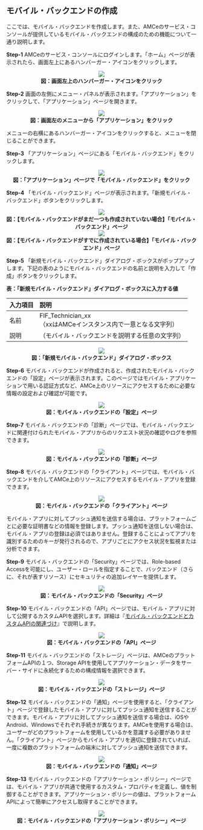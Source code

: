 ## モバイル・バックエンドの作成

ここでは、モバイル・バックエンドを作成します。また、AMCeのサービス・コンソールが提供しているモバイル・バックエンドの構成のための機能について一通り説明します。

**Step-1** AMCeのサービス・コンソールにログインします。「ホーム」ページが表示されたら、画面左上にあるハンバーガー・アイコンをクリックします。

<div style="text-align: center;">
<img src="images/2_1.png"><br>
<strong>図：画面左上のハンバーガー・アイコンをクリック</strong>
</div>

**Step-2** 画面の左側にメニュー・パネルが表示されます。「アプリケーション」をクリックして、「アプリケーション」ページを開きます。

<div style="text-align: center;">
<img src="images/2_2.png"><br>
<strong>図：画面左のメニューから「アプリケーション」をクリック</strong>
</div>

メニューの右横にあるハンバーガー・アイコンをクリックすると、メニューを閉じることができます。

**Step-3** 「アプリケーション」ページにある「モバイル・バックエンド」をクリックします。

<div style="text-align: center;">
<img src="images/2_3.png"><br>
<strong>図：「アプリケーション」ページで「モバイル・バックエンド」をクリック</strong>
</div>

**Step-4** 「モバイル・バックエンド」ページが表示されます。「新規モバイル・バックエンド」ボタンをクリックします。

<div style="text-align: center;">
<img src="images/2_4.png"><br>
<strong>図：【モバイル・バックエンドがまだ一つも作成されていない場合】「モバイル・バックエンド」ページ</strong>
</div>

<div style="text-align: center;">
<img src="images/2_5.png"><br>
<strong>図：【モバイル・バックエンドがすでに作成されている場合】「モバイル・バックエンド」ページ</strong>
</div>

**Step-5** 「新規モバイル・バックエンド」ダイアログ・ボックスがポップアップします。下記の表のようにモバイル・バックエンドの名前と説明を入力して「作成」ボタンをクリックします。

**表：「新規モバイル・バックエンド」ダイアログ・ボックスに入力する値**

| 入力項目 | 説明                                                         |
| :------- | :----------------------------------------------------------- |
| 名前     | FIF_Technician_xx<br />（xxはAMCeインスタンス内で一意となる文字列） |
| 説明     | （モバイル・バックエンドを説明する任意の文字列）             |

<div style="text-align: center;">
<img src="images/2_6.png"><br>
<strong>図：「新規モバイル・バックエンド」ダイアログ・ボックス</strong>
</div>

**Step-6** モバイル・バックエンドが作成されると、作成されたモバイル・バックエンドの「設定」ページが表示されます。このページではモバイル・アプリケーションで用いる認証方式など、AMCe上のリソースにアクセスするために必要な情報の設定および確認が可能です。

<div style="text-align: center;">
<img src="images/2_7.png"><br>
<strong>図：モバイル・バックエンドの「設定」ページ</strong>
</div>

**Step-7** モバイル・バックエンドの「診断」ページでは、モバイル・バックエンドに関連付けられたモバイル・アプリからのリクエスト状況の確認やログを参照できます。

<div style="text-align: center;">
<img src="images/2_8.png"><br>
<strong>図：モバイル・バックエンドの「診断」ページ</strong>
</div>

**Step-8** モバイル・バックエンドの「クライアント」ページでは、モバイル・バックエンドを介してAMCe上のリソースにアクセスするモバイル・アプリを登録できます。

<div style="text-align: center;">
<img src="images/2_9.png"><br>
<strong>図：モバイル・バックエンドの「クライアント」ページ</strong>
</div>

モバイル・アプリに対してプッシュ通知を送信する場合は、プラットフォームごとに必要な証明書などの情報を登録します。プッシュ通知を送信しない場合は、モバイル・アプリの登録は必須ではありません。登録することによってアプリを識別するためのキーが発行されるので、アプリごとにアクセス状況を監視または分析できます。

**Step-9** モバイル・バックエンドの「Security」ページでは、Role-based Accessを可能にし、ユーザー・ロールを指定することで、バックエンド（さらに、それが表すリソース）にセキュリティの追加レイヤーを提供します。

<div style="text-align: center;">
<img src="images/2_10.png"><br>
<strong>図：モバイル・バックエンドの「Security」ページ</strong>
</div>

**Step-10** モバイル・バックエンドの「API」ページでは、モバイル・アプリに対して公開するカスタムAPIを選択します。詳細は『[モバイル・バックエンドとカスタムAPIの関連づけ](2.backend-3.md)』で説明します。

<div style="text-align: center;">
<img src="images/2_10_1.png"><br>
<strong>図：モバイル・バックエンドの「API」ページ</strong>
</div>

**Step-11** モバイル・バックエンドの「ストレージ」ページは、AMCeのプラットフォームAPIの１つ、Storage APIを使用してアプリケーション・データをサーバー・サイドに永続化するための構成情報を選択できます。

<div style="text-align: center;">
<img src="images/2_11.png"><br>
<strong>図：モバイル・バックエンドの「ストレージ」ページ</strong>
</div>

**Step-12** モバイル・バックエンドの「通知」ページを使用すると、「クライアント」ページで登録したモバイル・アプリに対してプッシュ通知を送信することができます。モバイル・アプリに対してプッシュ通知を送信する場合は、iOSやAndroid、Windowsでそれぞれ手続きが異なります。AMCeを使用する場合は、ユーザーがどのプラットフォームを使用しているかを意識する必要がありません。「クライアント」ページからモバイル・アプリを適切に登録されていれば、一度に複数のプラットフォームの端末に対してプッシュ通知を送信できます。

<div style="text-align: center;">
<img src="images/2_12.png"><br>
<strong>図：モバイル・バックエンドの「通知」ページ</strong>
</div>

**Step-13** モバイル・バックエンドの「アプリケーション・ポリシー」ページでは、モバイル・アプリが共通で使用するカスタム・プロパティを定義し、値を制御することができます。アプリケーション・ポリシーの値は、プラットフォームAPIによって簡単にアクセスし取得することができます。

<div style="text-align: center;">
<img src="images/2_14.png"><br>
<strong>図：モバイル・バックエンドの「アプリケーション・ポリシー」ページ</strong>
</div>

